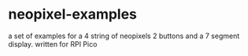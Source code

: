 # neopixel-examples
a set of examples for a 4 string of neopixels 2 buttons and a 7 segment display. written for RPI Pico
